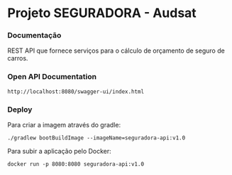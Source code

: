 # Projeto SEGURADORA - Audsat

### Documentação

REST API que fornece serviços para o cálculo de orçamento de seguro de carros.


### Open API Documentation
```
http://localhost:8080/swagger-ui/index.html
```

### Deploy

Para criar a imagem através do gradle:
```
./gradlew bootBuildImage --imageName=seguradora-api:v1.0
```

Para subir a aplicação pelo Docker:
```
docker run -p 8080:8080 seguradora-api:v1.0
```